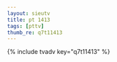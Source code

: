 ```yaml
--- 
layout: sieutv
title: pt 1413
tags: [pttv]
thumb_re: q7t11413
---
```

{% include tvadv key="q7t11413" %} 
